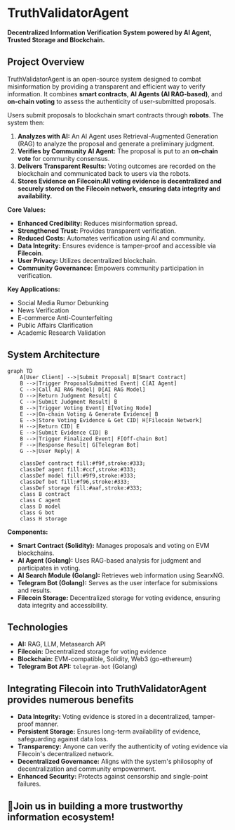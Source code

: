
# TruthValidatorAgent

**Decentralized Information Verification System powered by AI Agent, Trusted Storage and Blockchain.**

## Project Overview

TruthValidatorAgent is an open-source system designed to combat misinformation by providing a transparent and efficient way to verify information. It combines **smart contracts**, **AI Agents (AI RAG-based)**, and **on-chain voting** to assess the authenticity of user-submitted proposals.

Users submit proposals to blockchain smart contracts through **robots**. The system then:

1. **Analyzes with AI:** An AI Agent uses Retrieval-Augmented Generation (RAG) to analyze the proposal and generate a preliminary judgment.
2. **Verifies by Community AI Agent:** The proposal is put to an **on-chain vote** for community consensus.
3. **Delivers Transparent Results:** Voting outcomes are recorded on the blockchain and communicated back to users via the robots.
4. **Stores Evidence on Filecoin:All voting evidence is decentralized and securely stored on the Filecoin network, ensuring data integrity and availability.** 

**Core Values:**

* **Enhanced Credibility:** Reduces misinformation spread.
* **Strengthened Trust:** Provides transparent verification.
* **Reduced Costs:** Automates verification using AI and community.
* **Data Integrity:** Ensures evidence is tamper-proof and accessible via **Filecoin**.
* **User Privacy:** Utilizes decentralized blockchain.
* **Community Governance:** Empowers community participation in verification.

**Key Applications:**

* Social Media Rumor Debunking
* News Verification
* E-commerce Anti-Counterfeiting
* Public Affairs Clarification
* Academic Research Validation

## System Architecture

```mermaid
graph TD
    A[User Client] -->|Submit Proposal| B[Smart Contract]
    B -->|Trigger ProposalSubmitted Event| C[AI Agent]
    C -->|Call AI RAG Model| D[AI RAG Model]
    D -->|Return Judgment Result| C
    C -->|Submit Judgment Result| B
    B -->|Trigger Voting Event| E[Voting Node]
    E -->|On-chain Voting & Generate Evidence| B
    E -->|Store Voting Evidence & Get CID| H[Filecoin Network]
    H -->|Return CID| E
    E -->|Submit Evidence CID| B
    B -->|Trigger Finalized Event| F[Off-chain Bot]
    F -->|Response Result| G[Telegram Bot]
    G -->|User Reply| A

    classDef contract fill:#f9f,stroke:#333;
    classDef agent fill:#ccf,stroke:#333;
    classDef model fill:#9f9,stroke:#333;
    classDef bot fill:#f96,stroke:#333;
    classDef storage fill:#aaf,stroke:#333;
    class B contract
    class C agent
    class D model
    class G bot
    class H storage

```

**Components:**

* **Smart Contract (Solidity):** Manages proposals and voting on EVM blockchains.
* **AI Agent (Golang):** Uses RAG-based analysis for judgment and participates in voting.
* **AI Search Module (Golang):** Retrieves web information using SearxNG.
* **Telegram Bot (Golang):** Serves as the user interface for submissions and results.
* **Filecoin Storage:** Decentralized storage for voting evidence, ensuring data integrity and accessibility.

## Technologies

* **AI:** RAG, LLM, Metasearch API
* **Filecoin:** Decentralized storage for voting evidence
* **Blockchain:** EVM-compatible, Solidity, Web3 (go-ethereum)
* **Telegram Bot API:** `telegram-bot` (Golang)

## Integrating Filecoin into TruthValidatorAgent provides numerous benefits

* **Data Integrity:** Voting evidence is stored in a decentralized, tamper-proof manner.
* **Persistent Storage:** Ensures long-term availability of evidence, safeguarding against data loss.
* **Transparency:** Anyone can verify the authenticity of voting evidence via Filecoin's decentralized network.
* **Decentralized Governance:** Aligns with the system's philosophy of decentralization and community empowerment.
* **Enhanced Security:** Protects against censorship and single-point failures.


## 🚀Join us in building a more trustworthy information ecosystem!